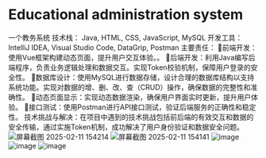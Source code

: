 # Educational administration system
一个教务系统
技术栈： Java, HTML, CSS, JavaScript, MySQL
开发工具：IntelliJ IDEA, Visual Studio Code, DataGrip, Postman
主要责任：
前端开发：使用Vue框架构建动态页面，提升用户交互体验。。
后端开发：利用Java编写后端程序，负责业务逻辑处理和数据交互。实现Token校验机制，保障用户登录的安全性。
数据库设计：使用MySQL进行数据存储，设计合理的数据库结构以支持系统功能。实现对数据的增、删、改、查（CRUD）操作，确保数据的完整性和准确性。
动态页面显示：实现动态数据渲染，确保用户界面实时更新，提升用户体验。
接口测试：使用Postman进行API接口测试，验证后端服务的正确性和稳定性。
技术挑战与解决：在项目中遇到的技术挑战包括前后端的有效交互和数据的安全传输，通过实施Token机制，成功解决了用户身份验证和数据安全问题。
![屏幕截图 2025-02-11 154214](https://github.com/user-attachments/assets/92f9a170-4743-493a-8425-ef16023d45f6)
![屏幕截图 2025-02-11 154141](https://github.com/user-attachments/assets/086c9bfc-2f64-4ec3-82a6-3d85e975cf13)
![image](https://github.com/user-attachments/assets/ff956f52-e1d6-429b-bf52-12306a9febca)
![image](https://github.com/user-attachments/assets/3fe2c623-cf6a-4655-beb2-465bb914f997)
![image](https://github.com/user-attachments/assets/c42d7214-5d9f-4117-a768-371d3e16fd54)
